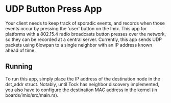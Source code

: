 UDP Button Press App
=============

Your client needs to keep track of sporadic events, and records when those events occur
by pressing the 'user' button on the Imix.
This app for platforms with a 802.15.4 radio broadcasts
button presses over the network, so they can be recorded at a central server.
Currently, this app sends UDP packets
using 6lowpan to a single neighbor with an IP address known ahead of time.

## Running

To run this app, simply place the IP address of the destination node in the dst\_addr struct.
Notably, until Tock has neighbor discovery implemented, you also have to configure
the destination MAC address in the kernel (in boards/imix/src/main.rs).
